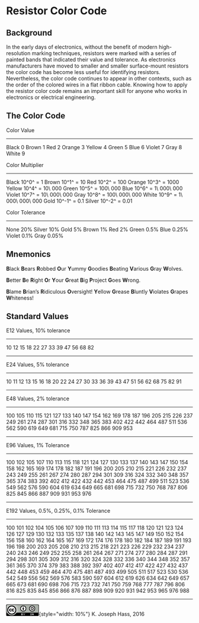 # Resistor Color Code

## Background

In the early days of electronics, without the benefit of modern high-resolution
marking techniques, resistors were marked with a series of painted bands that
indicated their value and tolerance. As electronics manufacturers have moved
to smaller and smaller surface-mount resistors the color code has become less
useful for identifying resistors. Nevertheless, the color code continues to
appear in other contexts, such as the order of the colored wires in a flat
ribbon cable. Knowing how to apply the resistor color code remains an important
skill for anyone who works in electronics or electrical engineering.

## The Color Code

Color      Value
-------  -------
Black    0
Brown    1
Red      2
Orange   3
Yellow   4
Green    5
Blue     6
Violet   7
Gray     8
White    9

Color     Multiplier 
-------  -----------
Black    10^0^ = 1
Brown    10^1^ = 10
Red      10^2^ = 100
Orange   10^3^ = 1000
Yellow   10^4^ = 10\ 000
Green    10^5^ = 100\ 000
Blue     10^6^ = 1\ 000\ 000
Violet   10^7^ = 10\ 000\ 000
Gray     10^8^ = 100\ 000\ 000
White    10^9^ = 1\ 000\ 000\ 000
Gold     10^-1^ = 0.1
Silver   10^-2^ = 0.01


Color    Tolerance
-------  ----------
None     20%
Silver   10%
Gold     5%
Brown    1%
Red      2%
Green    0.5%
Blue     0.25%
Violet   0.1%
Gray     0.05%

## Mnemonics

**B**lack **B**ears **R**obbed **O**ur **Y**ummy **G**oodies **B**eating
**V**arious **G**ray **W**olves.

**B**etter **B**e **R**ight **O**r **Y**our **G**reat **B**ig **P**roject
**G**oes **W**rong.

**B**lame **B**rian’s **R**idiculous **O**versight! **Y**ellow **G**rease
**B**luntly **V**iolates **G**rapes **W**hiteness!

## Standard Values


E12 Values, 10% tolerance

---- ---- ---- ---- ---- ---- ---- ---- ---- ---- ---- ----
10   12   15   18   22   27   33   39   47   56   68   82
---- ---- ---- ---- ---- ---- ---- ---- ---- ---- ---- ----


E24 Values, 5% tolerance

---- ---- ---- ---- ---- ---- ---- ---- ---- ---- ---- ----
10   11   12   13   15   16   18   20   22   24   27   30
33   36   39   43   47   51   56   62   68   75   82   91
---- ---- ---- ---- ---- ---- ---- ---- ---- ---- ---- ----


E48 Values, 2% tolerance

---- ---- ---- ---- ---- ---- ---- ---- ---- ---- ---- ----
100  105  110  115  121  127  133  140  147  154  162  169
178  187  196  205  215  226  237  249  261  274  287  301
316  332  348  365  383  402  422  442  464  487  511  536
562  590  619  649  681  715  750  787  825  866  909  953
---- ---- ---- ---- ---- ---- ---- ---- ---- ---- ---- ----


E96 Values, 1% Tolerance

---- ---- ---- ---- ---- ---- ---- ---- ---- ---- ---- ----
100  102  105  107  110  113  115  118  121  124  127  130
133  137  140  143  147  150  154  158  162  165  169  174
178  182  187  191  196  200  205  210  215  221  226  232
237  243  249  255  261  267  274  280  287  294  301  309
316  324  332  340  348  357  365  374  383  392  402  412
422  432  442  453  464  475  487  499  511  523  536  549
562  576  590  604  619  634  649  665  681  698  715  732
750  768  787  806  825  845  866  887  909  931  953  976
---- ---- ---- ---- ---- ---- ---- ---- ---- ---- ---- ----

E192 Values, 0.5%, 0.25%, 0.1% Tolerance

---- ---- ---- ---- ---- ---- ---- ---- ---- ---- ---- ----
100  101  102  104  105  106  107  109  110  111  113  114
115  117  118  120  121  123  124  126  127  129  130  132
133  135  137  138  140  142  143  145  147  149  150  152
154  156  158  160  162  164  165  167  169  172  174  176
178  180  182  184  187  189  191  193  196  198  200  203
205  208  210  213  215  218  221  223  226  229  232  234
237  240  243  246  249  252  255  258  261  264  267  271
274  277  280  284  287  291  294  298  301  305  309  312
316  320  324  328  332  336  340  344  348  352  357  361
365  370  374  379  383  388  392  397  402  407  412  417
422  427  432  437  442  448  453  459  464  470  475  481
487  493  499  505  511  517  523  530  536  542  549  556
562  569  576  583  590  597  604  612  619  626  634  642
649  657  665  673  681  690  698  706  715  723  732  741
750  759  768  777  787  796  806  816  825  835  845  856
866  876  887  898  909  920  931  942  953  965  976  988
---- ---- ---- ---- ---- ---- ---- ---- ---- ---- ---- ----


!["Creative Commons Attribution ShareAlike License"](images/CC_BY_SA_40.png){style="width: 10%"} K. Joseph Hass, 2016
